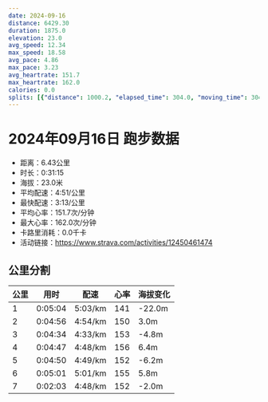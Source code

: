 ```yaml
---
date: 2024-09-16
distance: 6429.30
duration: 1875.0
elevation: 23.0
avg_speed: 12.34
max_speed: 18.58
avg_pace: 4.86
max_pace: 3.23
avg_heartrate: 151.7
max_heartrate: 162.0
calories: 0.0
splits: [{"distance": 1000.2, "elapsed_time": 304.0, "moving_time": 304.0, "average_speed": 3.29, "pace": 5.065866261398176, "average_heartrate": 141.41447368421052, "elevation_difference": -22.0, "split_number": 1}, {"distance": 1003.0, "elapsed_time": 296.0, "moving_time": 296.0, "average_speed": 3.39, "pace": 4.916430678466076, "average_heartrate": 150.1722972972973, "elevation_difference": 3.0, "split_number": 2}, {"distance": 1000.0, "elapsed_time": 274.0, "moving_time": 274.0, "average_speed": 3.65, "pace": 4.566219178082192, "average_heartrate": 153.71167883211677, "elevation_difference": -4.8, "split_number": 3}, {"distance": 997.0, "elapsed_time": 287.0, "moving_time": 287.0, "average_speed": 3.47, "pace": 4.803083573487031, "average_heartrate": 156.67595818815332, "elevation_difference": 6.4, "split_number": 4}, {"distance": 1001.4, "elapsed_time": 290.0, "moving_time": 290.0, "average_speed": 3.45, "pace": 4.830927536231884, "average_heartrate": 152.33793103448275, "elevation_difference": -6.2, "split_number": 5}, {"distance": 1000.7, "elapsed_time": 301.0, "moving_time": 301.0, "average_speed": 3.32, "pace": 5.020090361445783, "average_heartrate": 155.74333333333334, "elevation_difference": 5.8, "split_number": 6}, {"distance": 427.0, "elapsed_time": 127.0, "moving_time": 123.0, "average_speed": 3.47, "pace": 4.803083573487031, "average_heartrate": 152.8617886178862, "elevation_difference": -2.0, "split_number": 7}]
---
```


# 2024年09月16日 跑步数据

- 距离：6.43公里
- 时长：0:31:15
- 海拔：23.0米
- 平均配速：4:51/公里
- 最快配速：3:13/公里
- 平均心率：151.7次/分钟
- 最大心率：162.0次/分钟
- 卡路里消耗：0.0千卡
- 活动链接：https://www.strava.com/activities/12450461474

## 公里分割

| 公里 | 用时 | 配速 | 心率 | 海拔变化 |
|------|------|------|------|------|
| 1 | 0:05:04 | 5:03/km | 141 | -22.0m |
| 2 | 0:04:56 | 4:54/km | 150 | 3.0m |
| 3 | 0:04:34 | 4:33/km | 153 | -4.8m |
| 4 | 0:04:47 | 4:48/km | 156 | 6.4m |
| 5 | 0:04:50 | 4:49/km | 152 | -6.2m |
| 6 | 0:05:01 | 5:01/km | 155 | 5.8m |
| 7 | 0:02:03 | 4:48/km | 152 | -2.0m |

